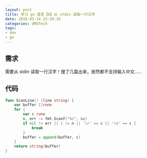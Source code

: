 ```yaml
---
layout: post
title: 学习 go 语言【6】从 stdin 读取一行汉字
date: 2018-03-14 23:39:35
categories: UMUTech
tags:
- dev
- go
---
```

## 需求

需要从 stdin 读取一行汉字！搜了几篇出来，居然都不支持输入中文……

## 代码

```go
func ScanLine() (line string) {
	var buffer []rune
	for {
		var c rune
		n, err := fmt.Scanf("%c", &c)
		if nil != err || 1 != n || '\r' == c || '\n' == c {
			break
		}
		buffer = append(buffer, c)
	}
	return string(buffer)
}
```
